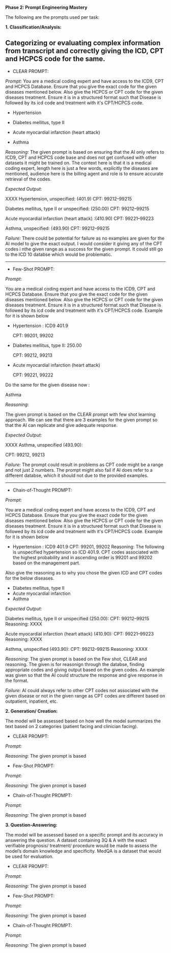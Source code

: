 **Phase 2: Prompt Engineering Mastery**

The following are the prompts used per task:


**1. Classification/Analysis:**

Categorizing or evaluating complex information from transcript and correctly giving the ICD, CPT and HCPCS code for the same.
------
- CLEAR PROMPT: 

*Prompt:*
You are a medical coding expert and have access to the ICD9, CPT and HCPCS Database. Ensure that you give the exact code for the given diseases mentioned below. 
Also give the HCPCS or CPT code for the given diseases treatment. Ensure it is in a structured format such that Disease is followed by its icd code and treatment with it's CPT/HCPCS code.

- Hypertension

- Diabetes mellitus, type II 

- Acute myocardial infarction (heart attack)

- Asthma

*Reasoning:* 
The given prompt is based on ensuring that the AI only refers to ICD9, CPT and HCPCS code base and does not get confused with other datasets it might be trained on. The context here is that it is a medical coding expert, length here is just a few words, explicitly the diseases are mentioned, audience here is the billing agent and role is to ensure accurate retrieval of the codes.

*Expected Output:*

XXXX
Hypertension, unspecified: (401.9)
CPT: 99212–99215 

Diabetes mellitus, type II or unspecified: (250.00)
CPT: 99212–99215

Acute myocardial infarction (heart attack) :(410.90)
CPT: 99221–99223 

Asthma, unspecified: (493.90)
CPT: 99212–99215

*Failure:*
There could be potential for failure as no examples are given for the AI model to give the exact output. I would consider it giving any of the CPT codes i nthe given range as a success for the given prompt. It could still go to the ICD 10 databse which would be problematic.


****
- Few-Shot PROMPT:

*Prompt:*

You are a medical coding expert and have access to the ICD9, CPT and HCPCS Database. Ensure that you give the exact code for the given diseases mentioned below. 
Also give the HCPCS or CPT code for the given diseases treatment. Ensure it is in a structured format such that Disease is followed by its icd code and treatment with it's CPT/HCPCS code. Example for it is shown below

- Hypertension : ICD9 401.9
  
  CPT: 99201, 99202
  
- Diabetes mellitus, type II: 250.00
  
  CPT: 99212, 99213

- Acute myocardial infarction (heart attack)
  
  CPT: 99221, 99222

Do the same for the given disease now :

Asthma

*Reasoning:* 

The given prompt is based on the CLEAR prompt with few shot learning approach. We can see that there are 3 examples for the given prompt so that the AI can replicate and give adequate response.

*Expected Output:*

XXXX
Asthma, unspecified (493.90):

CPT: 99212, 99213

*Failure:*
The prompt could result in problems as CPT code might be a range and not just 2 numbers. The prompt might also fail if AI does refer to a different databse, which it should not due to the provided examples.


****
- Chain-of-Thought PROMPT:

*Prompt:*

You are a medical coding expert and have access to the ICD9, CPT and HCPCS Database. Ensure that you give the exact code for the given diseases mentioned below. 
Also give the HCPCS or CPT code for the given diseases treatment. Ensure it is in a structured format such that Disease is followed by its icd code and treatment with it's CPT/HCPCS code. Example for it is shown below

- Hypertension : ICD9 401.9
  CPT: 99201, 99202
  Reasoning: The following is unspecified hypertension so ICD 401.9. CPT codes associated with the highest probability and in ascending order is 99201 and 99202 based on the management part.

Also give the reasoning as to why you chose the given ICD and CPT codes for the below diseases.

- Diabetes mellitus, type II
- Acute myocardial infarction
- Asthma

*Expected Output:*

Diabetes mellitus, type II or unspecified (250.00):
CPT: 99212–99215
Reasoning: XXXX

Acute myocardial infarction (heart attack) (410.90):
CPT: 99221–99223 
Reasoning: XXXX

Asthma, unspecified (493.90):
CPT: 99212–99215
Reasoning: XXXX

*Reasoning:* 
The given prompt is based on the Few shot, CLEAR and reasoning. The given is for reasonign through the databse, finding appropriate codes and giving output based on the given codes. An example was given so that the AI could structure the response and give response in the format.

*Failure:*
AI could always refer to other CPT codes not associated with the given disease or not in the given range as CPT codes are different based on outpatient, inpatient, etc. 





**2. Generation/ Creation:**

The model will be assessed based on how well the model summarizes the text based on 2 categories (patient facing and clinician facing).

- CLEAR PROMPT: 

*Prompt:*


*Reasoning:* 
The given prompt is based

- Few-Shot PROMPT:

*Prompt:*


*Reasoning:* 
The given prompt is based

- Chain-of-Thought PROMPT:

*Prompt:*


*Reasoning:* 
The given prompt is based





**3. Question-Answering:**

The model will be assessed based on a specific prompt and its accuracy in answering the question. A dataset containing 3Q & A with the exact verifiable prognosis/ treatment/ procedure would be made to assess the model’s domain knowledge and specificity. MedQA is a dataset that would be used for evaluation.


- CLEAR PROMPT: 

*Prompt:*


*Reasoning:* 
The given prompt is based

- Few-Shot PROMPT:

*Prompt:*


*Reasoning:* 
The given prompt is based

- Chain-of-Thought PROMPT:

*Prompt:*


*Reasoning:* 
The given prompt is based



